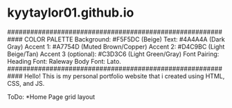# kyytaylor01.github.io
############################################################
COLOR PALETTE
Background: #F5F5DC (Beige)
Text: #4A4A4A (Dark Gray)
Accent 1: #A7754D (Muted Brown/Copper)
Accent 2: #D4C9BC (Light Beige/Tan)
Accent 3 (optional): #C3D3C6 (Light Green/Gray)
Font Pairing: Heading Font: Raleway Body Font: Lato.
############################################################
Hello! This is my personal portfolio website that i created using HTML, CSS, and JS.

ToDo: 
*Home Page grid layout